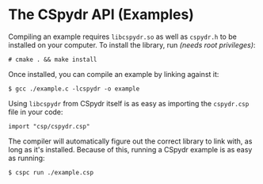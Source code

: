 # The CSpydr API (Examples)

Compiling an example requires `libcspydr.so` as well as `cspydr.h` to be installed on your computer. To install
the library, run *(needs root privileges)*:
```console
# cmake . && make install
```
Once installed, you can compile an example by linking against it:
```console
$ gcc ./example.c -lcspydr -o example
```

Using `libcspydr` from CSpydr itself is as easy as importing the `cspydr.csp` file in your code:
```cspydr
import "csp/cspydr.csp"
```
The compiler will automatically figure out the correct library to link with, as long as it's installed. Because of this, running a CSpydr example is as easy as running:
```console
$ cspc run ./example.csp
```